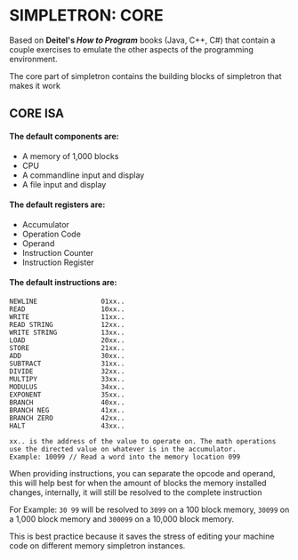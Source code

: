 # SIMPLETRON: CORE

Based on **Deitel's _How to Program_** books (Java, C++, C#) that contain a couple exercises to emulate the other aspects of the programming environment. 

The core part of simpletron contains the building blocks of simpletron that makes it work

## CORE ISA

#### The default components are:
- A memory of 1,000 blocks
- CPU
- A commandline input and display
- A file input and display

#### The default registers are:
- Accumulator
- Operation Code
- Operand
- Instruction Counter
- Instruction Register

#### The default instructions are:
    NEWLINE                01xx..
	READ                   10xx..
	WRITE                  11xx..
    READ STRING            12xx..
    WRITE STRING           13xx..
	LOAD                   20xx..
	STORE                  21xx..
	ADD                    30xx..
	SUBTRACT               31xx..
	DIVIDE                 32xx..
	MULTIPY                33xx..
	MODULUS                34xx..
	EXPONENT               35xx..
	BRANCH                 40xx..
	BRANCH NEG             41xx..
	BRANCH ZERO            42xx..
	HALT                   43xx..

    xx.. is the address of the value to operate on. The math operations use the directed value on whatever is in the accumulator.
    Example: 10099 // Read a word into the memory location 099

When providing instructions, you can separate the opcode and operand,
this will help best for when the amount of blocks the memory installed changes,
internally, it will still be resolved to the complete instruction

For Example: `30 99` will be resolved to `3099` on a 100 block memory, 
`30099` on a 1,000 block memory and `300099` on a 10,000 block memory.

This is best practice because it saves the stress of editing your machine code on 
different memory simpletron instances.


